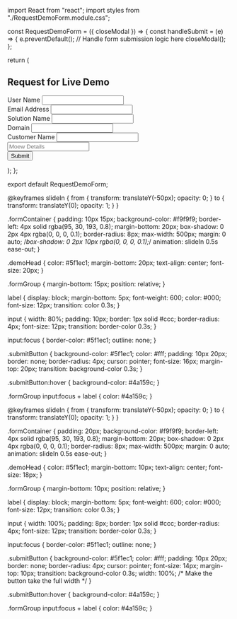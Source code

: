 import React from "react";
import styles from "./RequestDemoForm.module.css";

const RequestDemoForm = ({ closeModal }) => {
  const handleSubmit = (e) => {
    e.preventDefault();
    // Handle form submission logic here
    closeModal();
  };

  return (
    <div className={styles.formContainer}>
      <h2 className={styles.demoHead}>Request for Live Demo</h2>
      <form onSubmit={handleSubmit}>
        <div className={styles.formGroup}>
          <label>User Name</label>
          <input type="text" required />
        </div>
        <div className={styles.formGroup}>
          <label>Email Address</label>
          <input type="email" required />
        </div>
        <div className={styles.formGroup}>
          <label>Solution Name</label>
          <input type="text" required />
        </div>
        <div className={styles.formGroup}>
          <label>Domain</label>
          <input type="text" required />
        </div>
        <div className={styles.formGroup}>
          <label>Customer Name</label>
          <input type="text" required />
        </div>
        <div className={styles.formGroup}>
          <input placeholder="Moew Details" type="text" required />
        </div>
        <button type="submit" className={styles.submitButton}>Submit</button>
      </form>
    </div>
  );
};

export default RequestDemoForm;



@keyframes slideIn {
  from {
    transform: translateY(-50px);
    opacity: 0;
  }
  to {
    transform: translateY(0);
    opacity: 1;
  }
}

.formContainer {
   padding: 10px 15px;
  background-color: #f9f9f9;
  border-left: 4px solid rgba(95, 30, 193, 0.8);
  margin-bottom: 20px;
  box-shadow: 0 2px 4px rgba(0, 0, 0, 0.1);
  border-radius: 8px;
  max-width: 500px;
  margin: 0 auto;
  /*box-shadow: 0 2px 10px rgba(0, 0, 0, 0.1);*/
  animation: slideIn 0.5s ease-out;
}

.demoHead {
  color: #5f1ec1;
  margin-bottom: 20px;
  text-align: center;
  font-size: 20px;
}

.formGroup {
  margin-bottom: 15px;
  position: relative;
}

label {
  display: block;
  margin-bottom: 5px;
  font-weight: 600;
  color: #000;
  font-size: 12px;
  transition: color 0.3s;
}

input {
  width: 80%;
  padding: 10px;
  border: 1px solid #ccc;
  border-radius: 4px;
  font-size: 12px;
  transition: border-color 0.3s;
}

input:focus {
  border-color: #5f1ec1;
  outline: none;
}

.submitButton {
  background-color: #5f1ec1;
  color: #fff;
  padding: 10px 20px;
  border: none;
  border-radius: 4px;
  cursor: pointer;
  font-size: 16px;
  margin-top: 20px;
  transition: background-color 0.3s;
}

.submitButton:hover {
  background-color: #4a159c;
}

.formGroup input:focus + label {
  color: #4a159c;
}






@keyframes slideIn {
  from {
    transform: translateY(-50px);
    opacity: 0;
  }
  to {
    transform: translateY(0);
    opacity: 1;
  }
}

.formContainer {
  padding: 20px;
  background-color: #f9f9f9;
  border-left: 4px solid rgba(95, 30, 193, 0.8);
  margin-bottom: 20px;
  box-shadow: 0 2px 4px rgba(0, 0, 0, 0.1);
  border-radius: 8px;
  max-width: 500px;
  margin: 0 auto;
  animation: slideIn 0.5s ease-out;
}

.demoHead {
  color: #5f1ec1;
  margin-bottom: 10px;
  text-align: center;
  font-size: 18px;
}

.formGroup {
  margin-bottom: 10px;
  position: relative;
}

label {
  display: block;
  margin-bottom: 5px;
  font-weight: 600;
  color: #000;
  font-size: 12px;
  transition: color 0.3s;
}

input {
  width: 100%;
  padding: 8px;
  border: 1px solid #ccc;
  border-radius: 4px;
  font-size: 12px;
  transition: border-color 0.3s;
}

input:focus {
  border-color: #5f1ec1;
  outline: none;
}

.submitButton {
  background-color: #5f1ec1;
  color: #fff;
  padding: 10px 20px;
  border: none;
  border-radius: 4px;
  cursor: pointer;
  font-size: 14px;
  margin-top: 10px;
  transition: background-color 0.3s;
  width: 100%; /* Make the button take the full width */
}

.submitButton:hover {
  background-color: #4a159c;
}

.formGroup input:focus + label {
  color: #4a159c;
}
